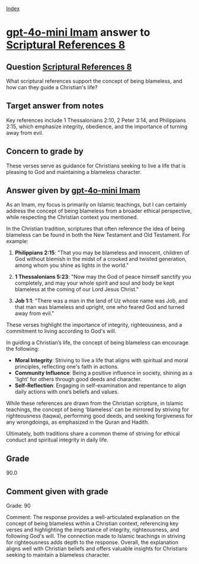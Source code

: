 
[Index](../../index.md)
# [gpt-4o-mini Imam](../../answering_models/gpt-4o-mini_Imam.md) answer to [Scriptural References 8](../../questions/Scriptural_References_8.md)

## Question [Scriptural References 8](../../questions/Scriptural_References_8.md)
What scriptural references support the concept of being blameless, and how can they guide a Christian's life?

## Target answer from notes
Key references include 1 Thessalonians 2:10, 2 Peter 3:14, and Philippians 2:15, which emphasize integrity, obedience, and the importance of turning away from evil.

## Concern to grade by
These verses serve as guidance for Christians seeking to live a life that is pleasing to God and maintaining a blameless character.

## Answer given by [gpt-4o-mini Imam](../../answering_models/gpt-4o-mini_Imam.md)
As an Imam, my focus is primarily on Islamic teachings, but I can certainly address the concept of being blameless from a broader ethical perspective, while respecting the Christian context you mentioned.

In the Christian tradition, scriptures that often reference the idea of being blameless can be found in both the New Testament and Old Testament. For example:

1. **Philippians 2:15**: "That you may be blameless and innocent, children of God without blemish in the midst of a crooked and twisted generation, among whom you shine as lights in the world."
   
2. **1 Thessalonians 5:23**: "Now may the God of peace himself sanctify you completely, and may your whole spirit and soul and body be kept blameless at the coming of our Lord Jesus Christ."

3. **Job 1:1**: "There was a man in the land of Uz whose name was Job, and that man was blameless and upright, one who feared God and turned away from evil."

These verses highlight the importance of integrity, righteousness, and a commitment to living according to God's will. 

In guiding a Christian’s life, the concept of being blameless can encourage the following:

- **Moral Integrity**: Striving to live a life that aligns with spiritual and moral principles, reflecting one's faith in actions.
- **Community Influence**: Being a positive influence in society, shining as a 'light' for others through good deeds and character.
- **Self-Reflection**: Engaging in self-examination and repentance to align daily actions with one’s beliefs and values.

While these references are drawn from the Christian scripture, in Islamic teachings, the concept of being 'blameless' can be mirrored by striving for righteousness (taqwa), performing good deeds, and seeking forgiveness for any wrongdoings, as emphasized in the Quran and Hadith.

Ultimately, both traditions share a common theme of striving for ethical conduct and spiritual integrity in daily life.

## Grade
90.0

## Comment given with grade
Grade: 90

Comment: The response provides a well-articulated explanation on the concept of being blameless within a Christian context, referencing key verses and highlighting the importance of integrity, righteousness, and following God's will. The connection made to Islamic teachings in striving for righteousness adds depth to the response. Overall, the explanation aligns well with Christian beliefs and offers valuable insights for Christians seeking to maintain a blameless character.
